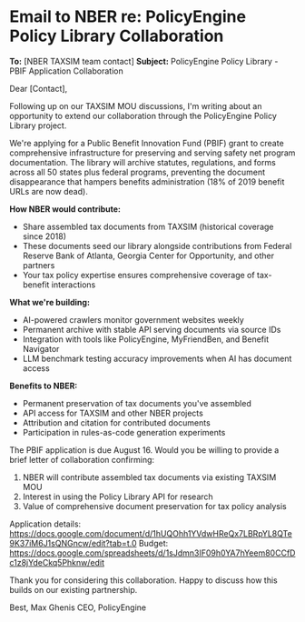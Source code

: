 # Email to NBER re: PolicyEngine Policy Library Collaboration

**To:** [NBER TAXSIM team contact]
**Subject:** PolicyEngine Policy Library - PBIF Application Collaboration

Dear [Contact],

Following up on our TAXSIM MOU discussions, I'm writing about an opportunity to extend our collaboration through the PolicyEngine Policy Library project.

We're applying for a Public Benefit Innovation Fund (PBIF) grant to create comprehensive infrastructure for preserving and serving safety net program documentation. The library will archive statutes, regulations, and forms across all 50 states plus federal programs, preventing the document disappearance that hampers benefits administration (18% of 2019 benefit URLs are now dead).

**How NBER would contribute:**
- Share assembled tax documents from TAXSIM (historical coverage since 2018)
- These documents seed our library alongside contributions from Federal Reserve Bank of Atlanta, Georgia Center for Opportunity, and other partners
- Your tax policy expertise ensures comprehensive coverage of tax-benefit interactions

**What we're building:**
- AI-powered crawlers monitor government websites weekly
- Permanent archive with stable API serving documents via source IDs
- Integration with tools like PolicyEngine, MyFriendBen, and Benefit Navigator
- LLM benchmark testing accuracy improvements when AI has document access

**Benefits to NBER:**
- Permanent preservation of tax documents you've assembled
- API access for TAXSIM and other NBER projects
- Attribution and citation for contributed documents
- Participation in rules-as-code generation experiments

The PBIF application is due August 16. Would you be willing to provide a brief letter of collaboration confirming:
1. NBER will contribute assembled tax documents via existing TAXSIM MOU
2. Interest in using the Policy Library API for research
3. Value of comprehensive document preservation for tax policy analysis

Application details: https://docs.google.com/document/d/1hUQOhh1YVdwHReQx7LBRpYL8QTe9K37iM6J1sQNGncw/edit?tab=t.0
Budget: https://docs.google.com/spreadsheets/d/1sJdmn3IF09h0YA7hYeem80CCfDc1z8jYdeCkq5Phknw/edit

Thank you for considering this collaboration. Happy to discuss how this builds on our existing partnership.

Best,
Max Ghenis
CEO, PolicyEngine